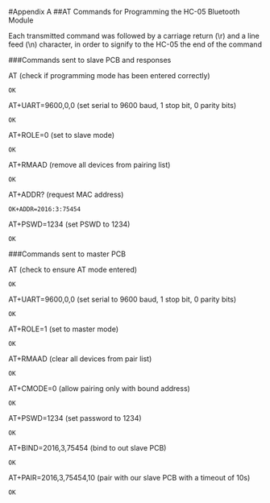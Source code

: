 #Appendix A
##AT Commands for Programming the HC-05 Bluetooth Module

Each transmitted command was followed by a carriage return (\r) and a line feed (\n) character, in order to signify to the HC-05 the end of the command

###Commands sent to slave PCB and responses

AT					(check if programming mode has been entered correctly)		
	
	OK
	
  
AT+UART=9600,0,0			(set serial to 9600 baud, 1 stop bit, 0 parity bits)

	OK
  
AT+ROLE=0				(set to slave mode)

	OK

AT+RMAAD				(remove all devices from pairing list)

	OK
  
AT+ADDR?				(request MAC address)

	OK+ADDR=2016:3:75454

AT+PSWD=1234			(set PSWD to 1234)

	OK

###Commands sent to master PCB

AT					(check to ensure AT mode entered)
  
  	OK

AT+UART=9600,0,0			(set serial to 9600 baud, 1 stop bit, 0 parity bits)

	OK

AT+ROLE=1				(set to master mode)

	OK
  
AT+RMAAD				(clear all devices from pair list)

	OK	
  
AT+CMODE=0			(allow pairing only with bound address)

	OK

AT+PSWD=1234			(set password to 1234)

	OK

AT+BIND=2016,3,75454		(bind to out slave PCB)

	OK

AT+PAIR=2016,3,75454,10		(pair with our slave PCB with a timeout of 10s)

	OK
